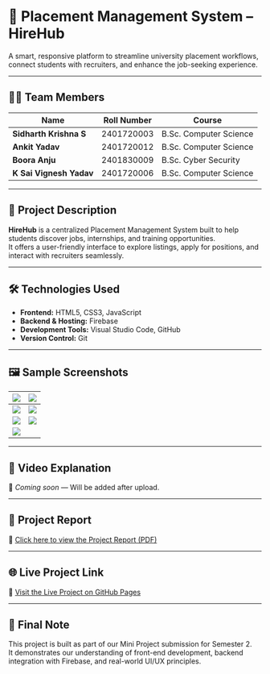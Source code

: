 # 📂 Placement Management System – HireHub

A smart, responsive platform to streamline university placement workflows, connect students with recruiters, and enhance the job-seeking experience.

---

## 👨‍💻 Team Members
| Name                     | Roll Number     | Course                  |
|--------------------------|----------------|--------------------------|
| **Sidharth Krishna S**   | 2401720003      | B.Sc. Computer Science   |
| **Ankit Yadav**          | 2401720012      | B.Sc. Computer Science   |
| **Boora Anju**           | 2401830009      | B.Sc. Cyber Security     |
| **K Sai Vignesh Yadav**  | 2401720006      | B.Sc. Computer Science   |

---

## 📄 Project Description
**HireHub** is a centralized Placement Management System built to help students discover jobs, internships, and training opportunities.  
It offers a user-friendly interface to explore listings, apply for positions, and interact with recruiters seamlessly.

---

## 🛠️ Technologies Used
- **Frontend:** HTML5, CSS3, JavaScript  
- **Backend & Hosting:** Firebase  
- **Development Tools:** Visual Studio Code, GitHub  
- **Version Control:** Git

---

## 🖼️ Sample Screenshots

| ![](https://github.com/user-attachments/assets/180a5ba4-df63-4eb7-99be-00faf8221e09) | ![](https://github.com/user-attachments/assets/b24d473f-c95a-4ad6-8f88-8d476439e323) |
|---------------------------------------------------------------------------------------|----------------------------------------------------------------------------------------|
| ![](https://github.com/user-attachments/assets/0eafcb0d-1788-4973-b92b-449288095c94) | ![](https://github.com/user-attachments/assets/9e74f3ea-40cf-4a1e-afe6-6b3039f9db23) |
| ![](https://github.com/user-attachments/assets/7adf6b2e-616a-41cb-8c84-d72f727dfbdd) | ![](https://github.com/user-attachments/assets/91579942-29ff-4cf4-948a-e3a295a705ea) |
| ![](https://github.com/user-attachments/assets/d1a2407b-f222-4163-9ad1-3e26fcae95fd) |

---

## 🎥 Video Explanation
🔗 *Coming soon* — Will be added after upload.

---

## 📘 Project Report
📎 [Click here to view the Project Report (PDF)](https://github.com/KRM2024/Sidharth_KrishnaS_BScCS_PlacementManagementSystem_HireHub/blob/df1284f12f2cd415716392440f57ec9ecaf2333d/PROJECT%20REPORT.pdf)

---

## 🌐 Live Project Link
🔗 [Visit the Live Project on GitHub Pages](https://krm2024.github.io/Sidharth_KrishnaS_BScCS_PlacementManagementSystem_HireHub/)

---

## 🏁 Final Note
This project is built as part of our Mini Project submission for Semester 2.  
It demonstrates our understanding of front-end development, backend integration with Firebase, and real-world UI/UX principles.

